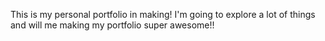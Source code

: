 This is my personal portfolio in making! I'm going to explore a lot of things and will me making my portfolio super awesome!!